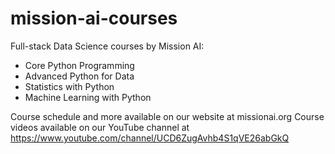 # mission-ai-courses
 Full-stack Data Science courses by Mission AI:
 - Core Python Programming
 - Advanced Python for Data
 - Statistics with Python
 - Machine Learning with Python

Course schedule and more available on our website at missionai.org
Course videos available on our YouTube channel at https://www.youtube.com/channel/UCD6ZugAvhb4S1qVE26abGkQ
